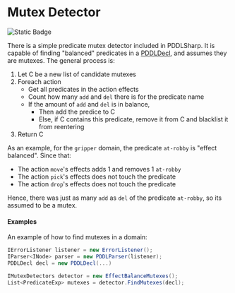 # Mutex Detector
![Static Badge](https://img.shields.io/badge/Namespace-PDDLSharp.PDDLSharp.Toolkit.MutexDetector-orange)

There is a simple predicate mutex detector included in PDDLSharp.
It is capable of finding "balanced" predicates in a [PDDLDecl](../../Models/PDDL/PDDLDecl.cs), and assumes they are mutexes.
The general process is:
1. Let C be a new list of candidate mutexes
2. Foreach action
   - Get all predicates in the action effects
   - Count how many `add` and `del` there is for the predicate name
   - If the amount of `add` and `del` is in balance, 
      - Then add the predice to C
      - Else, if C contains this predicate, remove it from C and blacklist it from reentering
3. Return C

As an example, for the `gripper` domain, the predicate `at-robby` is "effect balanced". Since that:
* The action `move`'s effects adds 1 and removes 1 `at-robby`
* The action `pick`'s effects does not touch the predicate
* The action `drop`'s effects does not touch the predicate

Hence, there was just as many `add` as `del` of the predicate `at-robby`, so its assumed to be a mutex.

#### Examples
An example of how to find mutexes in a domain:
```csharp
IErrorListener listener = new ErrorListener();
IParser<INode> parser = new PDDLParser(listener);
PDDLDecl decl = new PDDLDecl(...)

IMutexDetectors detector = new EffectBalanceMutexes();
List<PredicateExp> mutexes = detector.FindMutexes(decl);
```